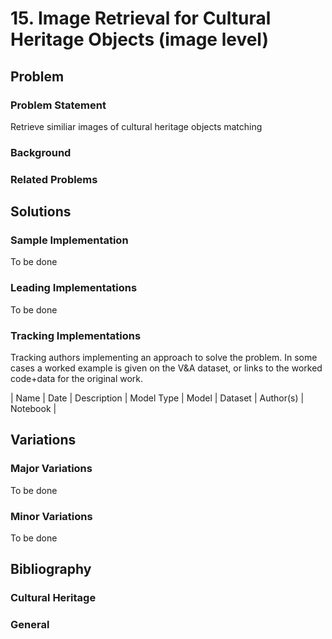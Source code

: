 # 15. Image Retrieval for Cultural Heritage Objects (image level)

## Problem

### Problem Statement

Retrieve similiar images of cultural heritage objects matching 

### Background

### Related Problems

## Solutions

### Sample Implementation

To be done

### Leading Implementations

To be done

### Tracking Implementations

Tracking authors implementing an approach to solve the problem. In some cases a worked example is
given on the V&A dataset, or links to the worked code+data for the original work.

| Name | Date | Description | Model Type | Model | Dataset | Author(s) | Notebook | 

## Variations

### Major Variations

To be done 

### Minor Variations

To be done

## Bibliography

### Cultural Heritage

### General
